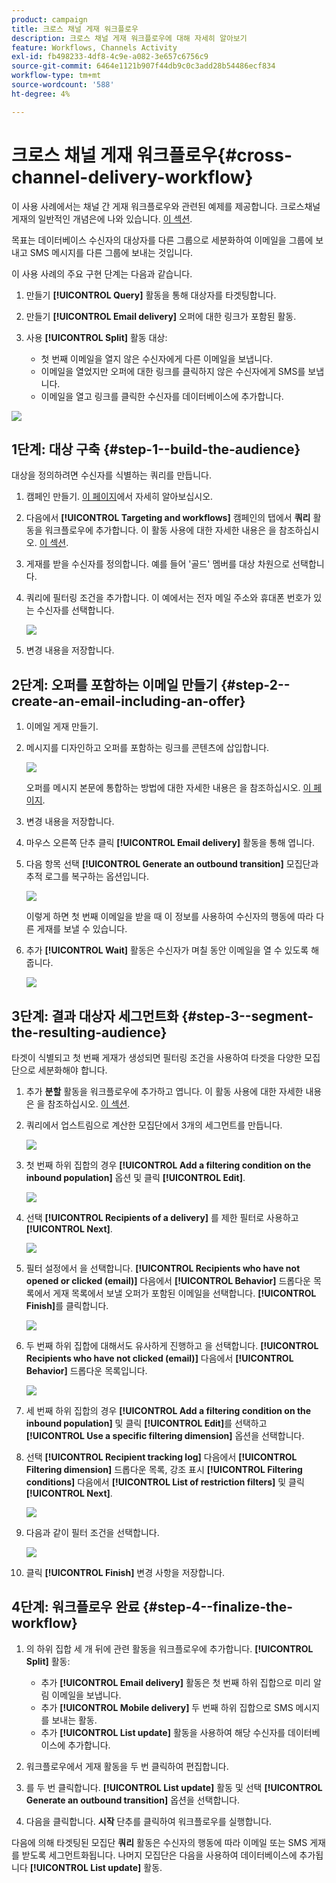 ```yaml
---
product: campaign
title: 크로스 채널 게재 워크플로우
description: 크로스 채널 게재 워크플로우에 대해 자세히 알아보기
feature: Workflows, Channels Activity
exl-id: fb498233-4df8-4c9e-a082-3e657c6756c9
source-git-commit: 6464e1121b907f44db9c0c3add28b54486ecf834
workflow-type: tm+mt
source-wordcount: '588'
ht-degree: 4%

---
```


# 크로스 채널 게재 워크플로우{#cross-channel-delivery-workflow}

이 사용 사례에서는 채널 간 게재 워크플로우와 관련된 예제를 제공합니다. 크로스채널 게재의 일반적인 개념은에 나와 있습니다. [이 섹션](cross-channel-deliveries.md).

목표는 데이터베이스 수신자의 대상자를 다른 그룹으로 세분화하여 이메일을 그룹에 보내고 SMS 메시지를 다른 그룹에 보내는 것입니다.

이 사용 사례의 주요 구현 단계는 다음과 같습니다.

1. 만들기 **[!UICONTROL Query]** 활동을 통해 대상자를 타겟팅합니다.
1. 만들기 **[!UICONTROL Email delivery]** 오퍼에 대한 링크가 포함된 활동.
1. 사용 **[!UICONTROL Split]** 활동 대상:

   * 첫 번째 이메일을 열지 않은 수신자에게 다른 이메일을 보냅니다.
   * 이메일을 열었지만 오퍼에 대한 링크를 클릭하지 않은 수신자에게 SMS를 보냅니다.
   * 이메일을 열고 링크를 클릭한 수신자를 데이터베이스에 추가합니다.

![](assets/wkf_cross-channel_7.png)

## 1단계: 대상 구축 {#step-1--build-the-audience}

대상을 정의하려면 수신자를 식별하는 쿼리를 만듭니다.

1. 캠페인 만들기. [이 페이지](../campaigns/marketing-campaign-create.md)에서 자세히 알아보십시오.
1. 다음에서 **[!UICONTROL Targeting and workflows]** 캠페인의 탭에서 **쿼리** 활동을 워크플로우에 추가합니다. 이 활동 사용에 대한 자세한 내용은 을 참조하십시오. [이 섹션](query.md).
1. 게재를 받을 수신자를 정의합니다. 예를 들어 &#39;골드&#39; 멤버를 대상 차원으로 선택합니다.
1. 쿼리에 필터링 조건을 추가합니다. 이 예에서는 전자 메일 주소와 휴대폰 번호가 있는 수신자를 선택합니다.

   ![](assets/wkf_cross-channel_3.png)

1. 변경 내용을 저장합니다.

## 2단계: 오퍼를 포함하는 이메일 만들기 {#step-2--create-an-email-including-an-offer}

1. 이메일 게재 만들기.
1. 메시지를 디자인하고 오퍼를 포함하는 링크를 콘텐츠에 삽입합니다.

   ![](assets/wkf_cross-channel_1.png)

   오퍼를 메시지 본문에 통합하는 방법에 대한 자세한 내용은 을 참조하십시오. [이 페이지](../../v8/send/email.md).

1. 변경 내용을 저장합니다.
1. 마우스 오른쪽 단추 클릭 **[!UICONTROL Email delivery]** 활동을 통해 엽니다.
1. 다음 항목 선택 **[!UICONTROL Generate an outbound transition]** 모집단과 추적 로그를 복구하는 옵션입니다.

   ![](assets/wkf_cross-channel_2.png)

   이렇게 하면 첫 번째 이메일을 받을 때 이 정보를 사용하여 수신자의 행동에 따라 다른 게재를 보낼 수 있습니다.

1. 추가 **[!UICONTROL Wait]** 활동은 수신자가 며칠 동안 이메일을 열 수 있도록 해 줍니다.

   ![](assets/wkf_cross-channel_4.png)

## 3단계: 결과 대상자 세그먼트화 {#step-3--segment-the-resulting-audience}

타겟이 식별되고 첫 번째 게재가 생성되면 필터링 조건을 사용하여 타겟을 다양한 모집단으로 세분화해야 합니다.

1. 추가 **분할** 활동을 워크플로우에 추가하고 엽니다. 이 활동 사용에 대한 자세한 내용은 을 참조하십시오. [이 섹션](split.md).
1. 쿼리에서 업스트림으로 계산한 모집단에서 3개의 세그먼트를 만듭니다.

   ![](assets/wkf_cross-channel_6.png)

1. 첫 번째 하위 집합의 경우 **[!UICONTROL Add a filtering condition on the inbound population]** 옵션 및 클릭 **[!UICONTROL Edit]**.

   ![](assets/wkf_cross-channel_8.png)

1. 선택 **[!UICONTROL Recipients of a delivery]** 를 제한 필터로 사용하고 **[!UICONTROL Next]**.

   ![](assets/wkf_cross-channel_9.png)

1. 필터 설정에서 을 선택합니다. **[!UICONTROL Recipients who have not opened or clicked (email)]** 다음에서 **[!UICONTROL Behavior]** 드롭다운 목록에서 게재 목록에서 보낼 오퍼가 포함된 이메일을 선택합니다. **[!UICONTROL Finish]**&#x200B;를 클릭합니다.

   ![](assets/wkf_cross-channel_10.png)

1. 두 번째 하위 집합에 대해서도 유사하게 진행하고 을 선택합니다. **[!UICONTROL Recipients who have not clicked (email)]** 다음에서 **[!UICONTROL Behavior]** 드롭다운 목록입니다.

   ![](assets/wkf_cross-channel_11.png)

1. 세 번째 하위 집합의 경우 **[!UICONTROL Add a filtering condition on the inbound population]** 및 클릭 **[!UICONTROL Edit]**&#x200B;를 선택하고 **[!UICONTROL Use a specific filtering dimension]** 옵션을 선택합니다.
1. 선택 **[!UICONTROL Recipient tracking log]** 다음에서 **[!UICONTROL Filtering dimension]** 드롭다운 목록, 강조 표시 **[!UICONTROL Filtering conditions]** 다음에서 **[!UICONTROL List of restriction filters]** 및 클릭 **[!UICONTROL Next]**.

   ![](assets/wkf_cross-channel_12.png)

1. 다음과 같이 필터 조건을 선택합니다.

   ![](assets/wkf_cross-channel_13.png)

1. 클릭 **[!UICONTROL Finish]** 변경 사항을 저장합니다.

## 4단계: 워크플로우 완료 {#step-4--finalize-the-workflow}

1. 의 하위 집합 세 개 뒤에 관련 활동을 워크플로우에 추가합니다. **[!UICONTROL Split]** 활동:

   * 추가 **[!UICONTROL Email delivery]** 활동은 첫 번째 하위 집합으로 미리 알림 이메일을 보냅니다.
   * 추가 **[!UICONTROL Mobile delivery]** 두 번째 하위 집합으로 SMS 메시지를 보내는 활동.
   * 추가 **[!UICONTROL List update]** 활동을 사용하여 해당 수신자를 데이터베이스에 추가합니다.

1. 워크플로우에서 게재 활동을 두 번 클릭하여 편집합니다.
1. 를 두 번 클릭합니다. **[!UICONTROL List update]** 활동 및 선택 **[!UICONTROL Generate an outbound transition]** 옵션을 선택합니다.
1. 다음을 클릭합니다. **시작** 단추를 클릭하여 워크플로우를 실행합니다.

다음에 의해 타겟팅된 모집단 **쿼리** 활동은 수신자의 행동에 따라 이메일 또는 SMS 게재를 받도록 세그먼트화됩니다. 나머지 모집단은 다음을 사용하여 데이터베이스에 추가됩니다 **[!UICONTROL List update]** 활동.
